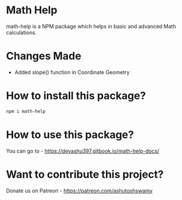 # Math Help

math-help is a NPM package which helps in basic and advanced Math calculations.

# Changes Made

- Added slope() function in Coordinate Geometry

# How to install this package?

```sh
npm i math-help
```

# How to use this package?

You can go to - https://devashu397.gitbook.io/math-help-docs/

# Want to contribute this project?

Donate us on Patreon - https://patreon.com/ashutoshswamy
